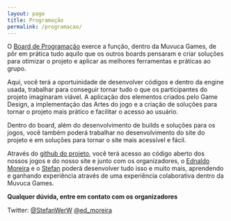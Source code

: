 ```yaml
---
layout: page
title: Programação
permalink: /programacao/
---
```



O [Board de Programação](https://trello.com/b/6KtBmoYd/programacao) exerce a função, dentro da Muvuca Games, de pôr em prática tudo aquilo que os outros boards pensaram e criar soluções para otimizar o projeto e aplicar as melhores ferramentas e práticas ao grupo.

Aqui, você terá a oportuinidade de desenvolver códigos e dentro da engine usada, trabalhar para conseguir tornar tudo o que os participantes do projeto imaginaram viável. A aplicação dos elementos criados pelo Game Design, a implementação das Artes do jogo e a criação de soluções para tornar o projeto mais prático e facilitar o acesso ao usuário.

Dentro do board, além do desenvolvimento de builds e soluções para os jogos, você também poderá trabalhar no desenvolvimento do site do projeto e em soluções para tornar o site mais acessível e fácil.

Através do [github do projeto](https://github.com/MuvucaGames), você terá acesso ao código aberto dos nossos jogos e do nosso site e junto com os organizadores, o [Ednaldo Moreira](https://github.com/ednaldomoreira) e o [Stefan](https://github.com/StefanWerW) poderá desenvolver tudo isso e muito mais, aprendendo e ganhando experiência através de uma experiência colaborativa dentro da Muvuca Games.


__Qualquer dúvida, entre em contato com os organizadores__

Twitter: [@StefanWerW](https://twitter.com/StefanWerW)
         [@ed_moreira](https://twitter.com/ed_moreira)
